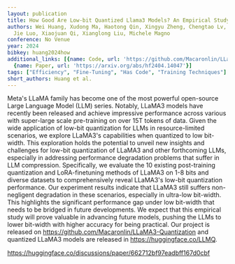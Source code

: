 ```yaml
---
layout: publication
title: How Good Are Low-bit Quantized Llama3 Models? An Empirical Study
authors: Wei Huang, Xudong Ma, Haotong Qin, Xingyu Zheng, Chengtao Lv, Hong Chen,
  Jie Luo, Xiaojuan Qi, Xianglong Liu, Michele Magno
conference: No Venue
year: 2024
bibkey: huang2024how
additional_links: [{name: Code, url: 'https://github.com/Macaronlin/LLaMA3-Quantization'},
  {name: Paper, url: 'https://arxiv.org/abs/hf2404.14047'}]
tags: ["Efficiency", "Fine-Tuning", "Has Code", "Training Techniques"]
short_authors: Huang et al.
---
```

Meta's LLaMA family has become one of the most powerful open-source Large Language Model (LLM) series. Notably, LLaMA3 models have recently been released and achieve impressive performance across various with super-large scale pre-training on over 15T tokens of data. Given the wide application of low-bit quantization for LLMs in resource-limited scenarios, we explore LLaMA3's capabilities when quantized to low bit-width. This exploration holds the potential to unveil new insights and challenges for low-bit quantization of LLaMA3 and other forthcoming LLMs, especially in addressing performance degradation problems that suffer in LLM compression. Specifically, we evaluate the 10 existing post-training quantization and LoRA-finetuning methods of LLaMA3 on 1-8 bits and diverse datasets to comprehensively reveal LLaMA3's low-bit quantization performance. Our experiment results indicate that LLaMA3 still suffers non-negligent degradation in these scenarios, especially in ultra-low bit-width. This highlights the significant performance gap under low bit-width that needs to be bridged in future developments. We expect that this empirical study will prove valuable in advancing future models, pushing the LLMs to lower bit-width with higher accuracy for being practical. Our project is released on https://github.com/Macaronlin/LLaMA3-Quantization and quantized LLaMA3 models are released in https://huggingface.co/LLMQ.

https://huggingface.co/discussions/paper/662712bf97eadbff167d0cbf